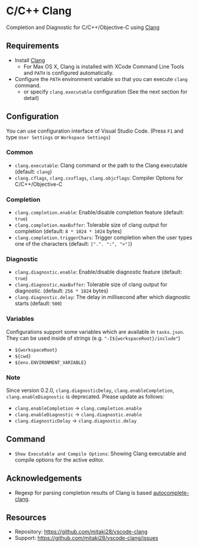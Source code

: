 # C/C++ Clang

Completion and Diagnostic for C/C++/Objective-C using [Clang](http://clang.llvm.org/)

## Requirements

- Install [Clang](http://clang.llvm.org/)
    - For Max OS X, Clang is installed with XCode Command Line Tools and `PATH` is configured automatically. 
- Configure the `PATH` environment variable so that you can execute `clang` command.
    - or specify `clang.executable` configuration (See the next section for detail) 

## Configuration

You can use configuration interface of Visual Studio Code. (Press `F1` and type `User Settings` or `Workspace Settings`)

### Common
- `clang.executable`: Clang command or the path to the Clang executable (default: `clang`)
- `clang.cflags`, `clang.cxxflags`, `clang.objcflags`: Compiler Options for C/C++/Objective-C

### Completion

- `clang.completion.enable`: Enable/disable completion feature (default: `true`)
- `clang.completion.maxBuffer`: Tolerable size of clang output for completion (default: `8 * 1024 * 1024` bytes)
- `clang.completion.triggerChars`: Trigger completion when the user types one of the characters (default: `[".". ":", ">"]`)

### Diagnostic

- `clang.diagnostic.enable`: Enable/disable diagnostic feature (default: `true`)
- `clang.diagnostic.maxBuffer`: Tolerable size of clang output for diagnostic. (default: `256 * 1024` bytes)
- `clang.diagnostic.delay`: The delay in millisecond after which diagnostic starts (default: `500`)

### Variables

Configurations support some variables which are available in `tasks.json`.
They can be used inside of strings (e.g. `"-I${workspaceRoot}/include"`)

- `${workspaceRoot}`
- `${cwd}`
- `${env.ENVIRONMENT_VARIABLE}`

### Note

Since version 0.2.0, `clang.diagnosticDelay`, `clang.enableCompletion`, `clang.enableDiagnostic` is deprecated. 
Please update as follows:

- `clang.enableCompletion` -> `clang.completion.enable`
- `clang.enableDiagnostic` -> `clang.diagnostic.enable` 
- `clang.diagnosticDelay` -> `clang.diagnostic.delay`

## Command

- `Show Executable and Compile Options`: Showing Clang executable and compile options for the active editor.

## Acknowledgements

- Regexp for parsing completion results of Clang is based [autocomplete-clang](https://github.com/yasuyuky/autocomplete-clang).

## Resources

- Repository: https://github.com/mitaki28/vscode-clang
- Support: https://github.com/mitaki28/vscode-clang/issues
